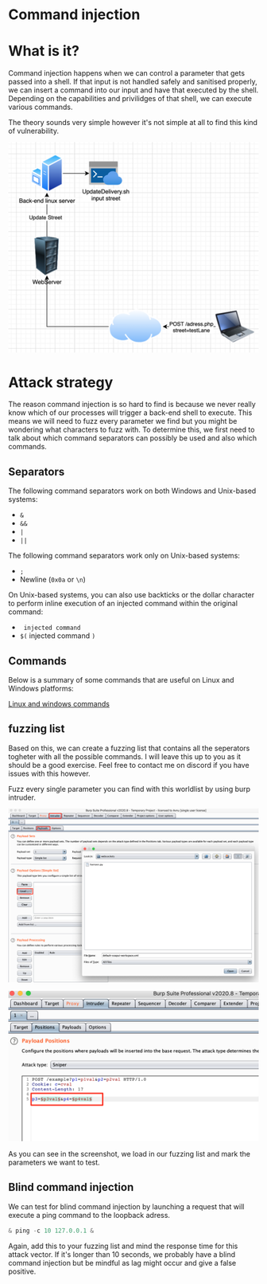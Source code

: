 # Command injection

# What is it?

Command injection happens when we can control a parameter that gets passed into a shell. If that input is not handled safely and sanitised properly, we can insert a command into our input and have that executed by the shell. Depending on the capabilities and privilidges of that shell, we can execute various commands.

The theory sounds very simple however it's not simple at all to find this kind of vulnerability.

![Command%20injection%20f3446f65fdc9437b9c16ef96b33edc36/Untitled.png](Command%20injection%20f3446f65fdc9437b9c16ef96b33edc36/Untitled.png)

# Attack strategy

The reason command injection is so hard to find is because we never really know which of our processes will trigger a back-end shell to execute. This means we will need to fuzz every parameter we find but you might be wondering what characters to fuzz with. To determine this, we first need to talk about which command separators can possibly be used and also which commands.

## Separators

The following command separators work on both Windows and Unix-based systems:

- `&`
- `&&`
- `|`
- `||`

The following command separators work only on Unix-based systems:

- `;`
- Newline (`0x0a` or `\n`)

On Unix-based systems, you can also use backticks or the dollar character to perform inline execution of an injected command within the original command:

- ``` injected command ```
- `$(` injected command `)`

## Commands

Below is a summary of some commands that are useful on Linux and Windows platforms:

[Linux and windows commands](Command%20injection%20f3446f65fdc9437b9c16ef96b33edc36/Linux%20and%20windows%20commands%208ed7d380f0a740dfbdb72395dccf7cc8.csv)

## fuzzing list

Based on this, we can create a fuzzing list that contains all the seperators togheter with all the possible commands. I will leave this up to you as it should be a good exercise. Feel free to contact me on discord if you have issues with this however. 

Fuzz every single parameter you can find with this worldlist by using burp intruder.

![Command%20injection%20f3446f65fdc9437b9c16ef96b33edc36/Untitled%201.png](Command%20injection%20f3446f65fdc9437b9c16ef96b33edc36/Untitled%201.png)

![Command%20injection%20f3446f65fdc9437b9c16ef96b33edc36/Untitled%202.png](Command%20injection%20f3446f65fdc9437b9c16ef96b33edc36/Untitled%202.png)

As you can see in the screenshot, we load in our fuzzing list and mark the parameters we want to test.

## Blind command injection

We can test for blind command injection by launching a request that will execute a ping command to the loopback adress. 

```jsx
& ping -c 10 127.0.0.1 &
```

Again, add this to your fuzzing list and mind the response time for this attack vector. If it's longer than 10 seconds, we probably have a blind command injection but be mindful as lag might occur and give a false positive.